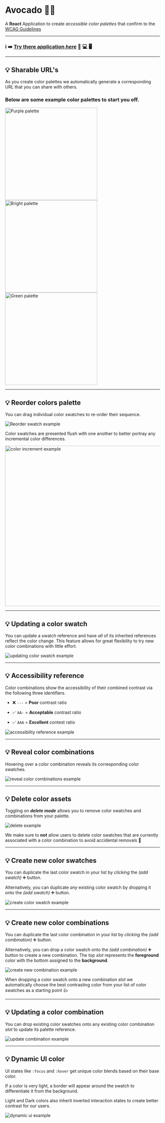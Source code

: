 # Avocado 🥑😋

A **React** Application to create _*accessible color palettes*_ that confirm to the [WCAG Guidelines](https://www.w3.org/TR/WCAG21/)

---

### ℹ️ ➡️ [**Try there application _here_**](https://devonchurch.github.io/avocado/) 📱 💻 🖥️

---

## 💡 Sharable URL's

As you create color palettes we automatically generate a corresponding URL that you can share with others.

### Below are some example color palettes to start you off.

[<img width="300" alt="Purple palette" src="https://user-images.githubusercontent.com/15273233/70855475-2b166280-1f30-11ea-9786-b640a9fb3a8f.png">](https://devonchurch.github.io/avocado/?s%5B0%5D=%23e6d6d1&s%5B1%5D=%23b0d1dc&s%5B2%5D=%23ada0b2&s%5B3%5D=%236b5a70&s%5B4%5D=%23532e39&c%5B0%5D%5B0%5D=1&c%5B0%5D%5B1%5D=4&c%5B1%5D%5B0%5D=0&c%5B1%5D%5B1%5D=2)
[<img width="300" alt="Bright palette" src="https://user-images.githubusercontent.com/15273233/70855476-2b166280-1f30-11ea-9e88-393d3d770cd6.png">](https://devonchurch.github.io/avocado/?s%5B0%5D=%23202e42&s%5B1%5D=%2338a8b7&s%5B2%5D=%23f4ebd7&s%5B3%5D=%23f0a06d&s%5B4%5D=%23d65c5b&c%5B0%5D%5B0%5D=1&c%5B0%5D%5B1%5D=0&c%5B1%5D%5B0%5D=0&c%5B1%5D%5B1%5D=3)
[<img width="300" alt="Green palette" src="https://user-images.githubusercontent.com/15273233/70855477-2b166280-1f30-11ea-9cc9-9eae3b06bfd2.png">](https://devonchurch.github.io/avocado/?s%5B0%5D=%23ddf4a1&s%5B1%5D=%239fd250&s%5B2%5D=%237c8369&s%5B3%5D=%236c695d&s%5B4%5D=%2368444d&c%5B0%5D%5B0%5D=4&c%5B0%5D%5B1%5D=0&c%5B1%5D%5B0%5D=0&c%5B1%5D%5B1%5D=3)

---

## 💡 Reorder colors palette

You can drag individual color swatches to re-order their sequence.

![Reorder swatch example](https://user-images.githubusercontent.com/15273233/72674067-55cb7c00-3ad7-11ea-9885-18b295e49c63.gif)

Color swatches are presented flush with one another to better portray any incremental color differences.

<img width="521" alt="color increment example" src="https://user-images.githubusercontent.com/15273233/70855515-cf000e00-1f30-11ea-8e07-b1dd70868207.png">

---

## 💡 Updating a color swatch

You can update a swatch reference and have _*all*_ of its inherited references reflect the color change. This feature allows for great flexibility to try new color combinations with little effort.

![updating color swatch example](https://user-images.githubusercontent.com/15273233/70855526-15556d00-1f31-11ea-839c-3c4a284a59ca.gif)

---

## 💡 Accessibility reference

Color combinations show the accessibility of their combined contrast via the following three identifiers.

- ❌ `---` = **Poor** contrast ratio

- ✅ `AA-` = **Acceptable** contrast ratio

- ✅ `AAA` = **Excellent** contest ratio

![accessibility reference example](https://user-images.githubusercontent.com/15273233/70855555-7bda8b00-1f31-11ea-8fe4-98642491a073.gif)

---

## 💡 Reveal color combinations

Hovering over a color combination reveals its corresponding color swatches.

![reveal color combinations example](https://user-images.githubusercontent.com/15273233/70855561-a9273900-1f31-11ea-86da-f4d14b1145a7.gif)

---

## 💡 Delete color assets

Toggling on _**delete mode**_ allows you to remove color swatches and combinations from your palette.

![delete example](https://user-images.githubusercontent.com/15273233/70855571-c9ef8e80-1f31-11ea-9d6c-0864c9f4120a.gif)

We make sure to **not** allow users to delete color swatches that are currently associated with a color combination to avoid accidental removals 👏

---

## 💡 Create new color swatches

You can duplicate the last color swatch in your list by _clicking_ the _(add swatch)_ ➕ button.

Alternatively, you can duplicate _any_ existing color swatch by dropping it onto the _(add swatch)_ ➕ button.

![create color swatch example](https://user-images.githubusercontent.com/15273233/70855521-ee973680-1f30-11ea-882b-c7c8f5c1fd1c.gif)

---

## 💡 Create new color combinations

You can duplicate the last color combination in your list by _clicking_ the _(add combination)_ ➕ button.

Alternatively, you can drop a color swatch onto the _(add combination)_ ➕ button to create a new combination. The top _slot_ represents the **foreground** color with the bottom assigned to the **background**.

![create new combination example](https://user-images.githubusercontent.com/15273233/70855578-07541c00-1f32-11ea-8d2d-d20bdd92ca3e.gif)

When dropping a color swatch onto a new combination _slot_ we automatically choose the best contrasting color from your list of color swatches as a starting point 👍

---

## 💡 Updating a color combination

You can drop existing color swatches onto any existing color combination _slot_ to update its palette reference.

![update combination example](https://user-images.githubusercontent.com/15273233/70855588-323e7000-1f32-11ea-8b99-4051532538d1.gif)

---

## 💡 Dynamic UI color

UI states like `:focus` and `:hover` get unique color blends based on their base color.

If a color is very light, a border will appear around the swatch to differentiate it from the background.

Light and Dark colors also inherit inverted interaction states to create better contrast for our users.

![dynamic ui example](https://user-images.githubusercontent.com/15273233/70855594-51d59880-1f32-11ea-87b0-010308e96b9b.gif)
